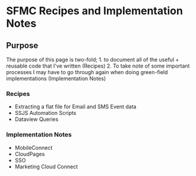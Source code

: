 <h1>SFMC Recipes and Implementation Notes</h1>

<h2>Purpose</h2>
<p>The purpose of this page is two-fold; 1. to document all of the useful + reusable code that I've written (Recipes)  2. To take note of some important processes I may have to go through again when doing green-field implementations (Implementation Notes)</p>

<h3>Recipes</h3>
<ul>
    <li>Extracting a flat file for Email and SMS Event data</li>
    <li>SSJS Automation Scripts</li>
    <li>Dataview Queries</li>
</ul>

<h3>Implementation Notes</h3>
<ul>
    <li>MobileConnect</li>
    <li>CloudPages</li>
    <li>SSO</li>
    <li>Marketing Cloud Connect</li>
</ul>